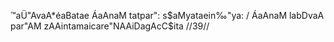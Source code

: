 ™aÜ"AvaA*éaBatae ÁaAnaM tatpar": s$aMyataein‰"ya: /
ÁaAnaM labDvaA par"AM zAAintamaicare"NAAiDagAcC$ita //39//